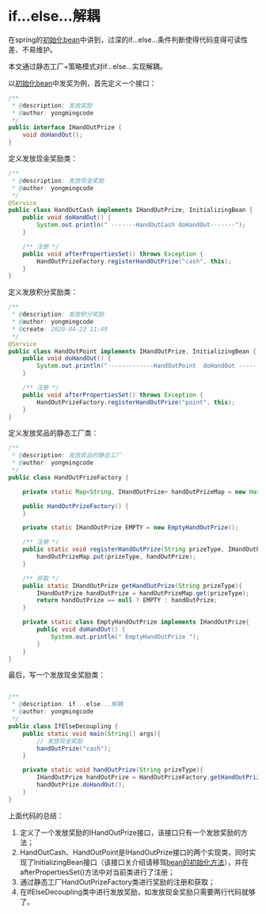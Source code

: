 # if...else...解耦

在spring的[初始化bean](/spring/bean/bean.md "初始化bean")中讲到，过深的if...else...条件判断使得代码变得可读性差、不易维护。

本文通过静态工厂+策略模式对if...else...实现解耦。

以[初始化bean](/spring/bean/bean.md "初始化bean")中发奖为例，首先定义一个接口：
```java
/**
 * @description: 发放奖励
 * @author: yongmingcode
 */
public interface IHandOutPrize {
    void doHandOut();
}

```

定义发放现金奖励类：
```java
/**
 * @description: 发放现金奖励
 * @author: yongmingcode
 */
@Service
public class HandOutCash implements IHandOutPrize, InitializingBean {
    public void doHandOut() {
        System.out.println(" -------HandOutCash doHandOut-------");
    }

    /** 注册 */
    public void afterPropertiesSet() throws Exception {
        HandOutPrizeFactory.registerHandOutPrize("cash", this);
    }
}

```

定义发放积分奖励类：
```java
/**
 * @description: 发放积分奖励
 * @author: yongmingcode
 * @create: 2020-04-23 11:49
 */
@Service
public class HandOutPoint implements IHandOutPrize, InitializingBean {
    public void doHandOut() {
        System.out.println("-------------HandOutPoint  doHandOut -----------");
    }

    /** 注册 */
    public void afterPropertiesSet() throws Exception {
        HandOutPrizeFactory.registerHandOutPrize("point", this);
    }
}

```

定义发放奖品的静态工厂类：
```java
/**
 * @description: 发放奖品的静态工厂
 * @author: yongmingcode
 */
public class HandOutPrizeFactory {

    private static Map<String, IHandOutPrize> handOutPrizeMap = new HashMap<String, IHandOutPrize>();

    public HandOutPrizeFactory() {
    }

    private static IHandOutPrize EMPTY = new EmptyHandOutPrize();

    /** 注册 */
    public static void registerHandOutPrize(String prizeType, IHandOutPrize handOutPrize){
        handOutPrizeMap.put(prizeType, handOutPrize);
    }

    /** 获取 */
    public static IHandOutPrize getHandOutPrize(String prizeType){
        IHandOutPrize handOutPrize = handOutPrizeMap.get(prizeType);
        return handOutPrize == null ? EMPTY : handOutPrize;
    }

    private static class EmptyHandOutPrize implements IHandOutPrize{
        public void doHandOut() {
            System.out.println(" EmptyHandOutPrize ");
        }
    }
}

```

最后，写一个发放现金奖励类：
```java

/**
 * @description: if...else...解耦
 * @author: yongmingcode
 */
public class IfElseDecoupling {
    public static void main(String[] args){
        // 发放现金奖励
        handOutPrize("cash");
    }

    private static void handOutPrize(String prizeType){
        IHandOutPrize handOutPrize = HandOutPrizeFactory.getHandOutPrize(prizeType);
        handOutPrize.doHandOut();
    }
}

```
上面代码的总结：

1. 定义了一个发放奖励的IHandOutPrize接口，该接口只有一个发放奖励的方法；
2. HandOutCash、HandOutPoint是IHandOutPrize接口的两个实现类，同时实现了InitializingBean接口（该接口关介绍请移驾[bean的初始化方法](/spring/bean/bean_initialization_method.md)），并在afterPropertiesSet()方法中对当前类进行了注册；
3. 通过静态工厂HandOutPrizeFactory类进行奖励的注册和获取；
4. 在IfElseDecoupling类中进行发放奖励，如发放现金奖励只需要两行代码就够了。








